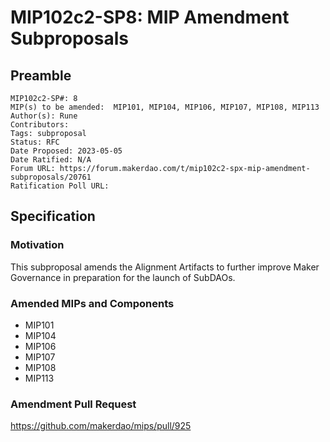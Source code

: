 # MIP102c2-SP8: MIP Amendment Subproposals

## Preamble

```
MIP102c2-SP#: 8
MIP(s) to be amended:  MIP101, MIP104, MIP106, MIP107, MIP108, MIP113
Author(s): Rune
Contributors:
Tags: subproposal
Status: RFC
Date Proposed: 2023-05-05
Date Ratified: N/A
Forum URL: https://forum.makerdao.com/t/mip102c2-spx-mip-amendment-subproposals/20761
Ratification Poll URL: 
```
## Specification

### Motivation

This subproposal amends the Alignment Artifacts to further improve Maker Governance in preparation for the launch of SubDAOs.

### Amended MIPs and Components

* MIP101
* MIP104
* MIP106
* MIP107
* MIP108
* MIP113

### Amendment Pull Request

https://github.com/makerdao/mips/pull/925
